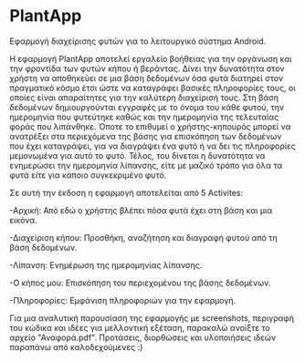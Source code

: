 # PlantApp

Εφαρμογή διαχείρισης φυτών για το λειτουργικό σύστημα Android.

Η εφαρμογή PlantApp αποτελεί εργαλείο βοήθειας για την οργάνωση και την φροντίδα των φυτών  κήπου ή βεράντας. Δίνει την δυνατότητα στον χρήστη να αποθηκεύει σε μια βάση δεδομένων όσα φυτά διατηρεί στον πραγματικό κόσμο έτσι ώστε να καταγράφει βασικές πληροφορίες τους, οι οποίες είναι απαραίτητες για την καλύτερη διαχείρισή τους. Στη βάση δεδομένων δημιουργούνται εγγραφές με το όνομα του κάθε φυτού, την ημερομηνία που φυτεύτηκε καθώς και την ημερομηνία της τελευταίας φοράς που λιπάνθηκε. Όποτε το επιθυμεί ο χρήστης-κηπουρός μπορεί να ανατρέξει στα περιεχόμενα της βάσης για επισκόπηση των δεδομένων που έχει καταγράψει, για να διαγράψει ένα φυτό ή να δει τις πληροφορίες μεμονωμένα για αυτό το φυτό. Τέλος, του δίνεται η δυνατότητα να ενημερώσει την ημερομηνία λίπανσης, είτε με μαζικό τρόπο για όλα τα φυτά είτε για κάποιο συγκεκριμένο φυτό. 

Σε αυτή την έκδοση η εφαρμογή αποτελείται από 5 Activites:

-Αρχική: Από εδώ ο χρήστης βλέπει πόσα φυτά έχει στη βάση και μια εικόνα.

-Διαχείριση κήπου: Προσθήκη, αναζήτηση και διαγραφή φυτού από τη βάση δεδομένων.

-Λίπανση: Ενημέρωση της ημερομηνίας λίπανσης.

-Ο κήπος μου: Επισκόπηση του περιεχομένου της βάσης δεδομένων.

-Πληροφορίες: Εμφάνιση πληροφοριών για την εφαρμογή.


Για μια αναλυτική παρουσίαση της εφαρμογής με screenshots, περιγραφή του κώδικα και ιδέες για μελλοντική εξέταση, παρακαλώ ανοίξτε το αρχείο "Αναφορά.pdf". Προτάσεις, διορθώσεις και υλοποιήσεις ιδεών παραπάνω από καλοδεχούμενες :)


